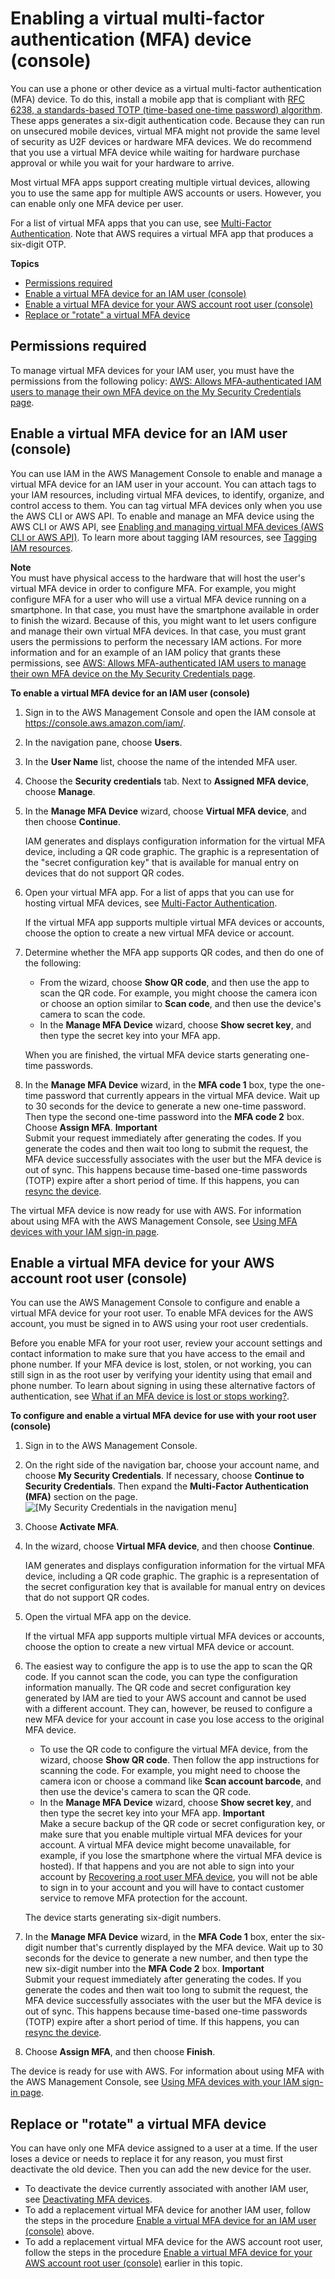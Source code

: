 # Enabling a virtual multi\-factor authentication \(MFA\) device \(console\)<a name="id_credentials_mfa_enable_virtual"></a>

You can use a phone or other device as a virtual multi\-factor authentication \(MFA\) device\. To do this, install a mobile app that is compliant with [RFC 6238, a standards\-based TOTP \(time\-based one\-time password\) algorithm](https://datatracker.ietf.org/doc/html/rfc6238)\. These apps generates a six\-digit authentication code\. Because they can run on unsecured mobile devices, virtual MFA might not provide the same level of security as U2F devices or hardware MFA devices\. We do recommend that you use a virtual MFA device while waiting for hardware purchase approval or while you wait for your hardware to arrive\. 

Most virtual MFA apps support creating multiple virtual devices, allowing you to use the same app for multiple AWS accounts or users\. However, you can enable only one MFA device per user\.

For a list of virtual MFA apps that you can use, see [Multi\-Factor Authentication](http://aws.amazon.com/iam/details/mfa/)\. Note that AWS requires a virtual MFA app that produces a six\-digit OTP\.

**Topics**
+ [Permissions required](#mfa_enable_virtual_permissions-required)
+ [Enable a virtual MFA device for an IAM user \(console\)](#enable-virt-mfa-for-iam-user)
+ [Enable a virtual MFA device for your AWS account root user \(console\)](#enable-virt-mfa-for-root)
+ [Replace or "rotate" a virtual MFA device](#replace-virt-mfa)

## Permissions required<a name="mfa_enable_virtual_permissions-required"></a>

To manage virtual MFA devices for your IAM user, you must have the permissions from the following policy: [AWS: Allows MFA\-authenticated IAM users to manage their own MFA device on the My Security Credentials page](reference_policies_examples_aws_my-sec-creds-self-manage-mfa-only.md)\.

## Enable a virtual MFA device for an IAM user \(console\)<a name="enable-virt-mfa-for-iam-user"></a>

You can use IAM in the AWS Management Console to enable and manage a virtual MFA device for an IAM user in your account\. You can attach tags to your IAM resources, including virtual MFA devices, to identify, organize, and control access to them\. You can tag virtual MFA devices only when you use the AWS CLI or AWS API\. To enable and manage an MFA device using the AWS CLI or AWS API, see [Enabling and managing virtual MFA devices \(AWS CLI or AWS API\)](id_credentials_mfa_enable_cliapi.md)\. To learn more about tagging IAM resources, see [Tagging IAM resources](id_tags.md)\. 

**Note**  
You must have physical access to the hardware that will host the user's virtual MFA device in order to configure MFA\. For example, you might configure MFA for a user who will use a virtual MFA device running on a smartphone\. In that case, you must have the smartphone available in order to finish the wizard\. Because of this, you might want to let users configure and manage their own virtual MFA devices\. In that case, you must grant users the permissions to perform the necessary IAM actions\. For more information and for an example of an IAM policy that grants these permissions, see [AWS: Allows MFA\-authenticated IAM users to manage their own MFA device on the My Security Credentials page](reference_policies_examples_aws_my-sec-creds-self-manage-mfa-only.md)\. 

**To enable a virtual MFA device for an IAM user \(console\)**

1. Sign in to the AWS Management Console and open the IAM console at [https://console\.aws\.amazon\.com/iam/](https://console.aws.amazon.com/iam/)\.

1. In the navigation pane, choose **Users**\.

1. In the **User Name** list, choose the name of the intended MFA user\.

1. Choose the **Security credentials** tab\. Next to **Assigned MFA device**, choose **Manage**\.

1. In the **Manage MFA Device** wizard, choose **Virtual MFA device**, and then choose **Continue**\.

   IAM generates and displays configuration information for the virtual MFA device, including a QR code graphic\. The graphic is a representation of the "secret configuration key" that is available for manual entry on devices that do not support QR codes\.

1. Open your virtual MFA app\. For a list of apps that you can use for hosting virtual MFA devices, see [Multi\-Factor Authentication](http://aws.amazon.com/iam/details/mfa/)\. 

   If the virtual MFA app supports multiple virtual MFA devices or accounts, choose the option to create a new virtual MFA device or account\.

1. Determine whether the MFA app supports QR codes, and then do one of the following:
   + From the wizard, choose **Show QR code**, and then use the app to scan the QR code\. For example, you might choose the camera icon or choose an option similar to **Scan code**, and then use the device's camera to scan the code\.
   + In the **Manage MFA Device** wizard, choose **Show secret key**, and then type the secret key into your MFA app\.

   When you are finished, the virtual MFA device starts generating one\-time passwords\. 

1. In the **Manage MFA Device** wizard, in the **MFA code 1** box, type the one\-time password that currently appears in the virtual MFA device\. Wait up to 30 seconds for the device to generate a new one\-time password\. Then type the second one\-time password into the **MFA code 2** box\. Choose **Assign MFA**\. 
**Important**  
Submit your request immediately after generating the codes\. If you generate the codes and then wait too long to submit the request, the MFA device successfully associates with the user but the MFA device is out of sync\. This happens because time\-based one\-time passwords \(TOTP\) expire after a short period of time\. If this happens, you can [resync the device](id_credentials_mfa_sync.md)\.

The virtual MFA device is now ready for use with AWS\. For information about using MFA with the AWS Management Console, see [Using MFA devices with your IAM sign\-in page](console_sign-in-mfa.md)\.

## Enable a virtual MFA device for your AWS account root user \(console\)<a name="enable-virt-mfa-for-root"></a>

You can use the AWS Management Console to configure and enable a virtual MFA device for your root user\. To enable MFA devices for the AWS account, you must be signed in to AWS using your root user credentials\. 

Before you enable MFA for your root user, review your account settings and contact information to make sure that you have access to the email and phone number\. If your MFA device is lost, stolen, or not working, you can still sign in as the root user by verifying your identity using that email and phone number\. To learn about signing in using these alternative factors of authentication, see [What if an MFA device is lost or stops working?](id_credentials_mfa_lost-or-broken.md)\. 

**To configure and enable a virtual MFA device for use with your root user \(console\)**

1. Sign in to the AWS Management Console\.

1. On the right side of the navigation bar, choose your account name, and choose **My Security Credentials**\. If necessary, choose **Continue to Security Credentials**\. Then expand the **Multi\-Factor Authentication \(MFA\)** section on the page\.  
![\[My Security Credentials in the navigation menu\]](http://docs.aws.amazon.com/IAM/latest/UserGuide/images/security-credentials-root.shared.console.png)

1. Choose **Activate MFA**\.

1. In the wizard, choose **Virtual MFA device**, and then choose **Continue**\.

   IAM generates and displays configuration information for the virtual MFA device, including a QR code graphic\. The graphic is a representation of the secret configuration key that is available for manual entry on devices that do not support QR codes\.

1. Open the virtual MFA app on the device\. 

   If the virtual MFA app supports multiple virtual MFA devices or accounts, choose the option to create a new virtual MFA device or account\.

1. The easiest way to configure the app is to use the app to scan the QR code\. If you cannot scan the code, you can type the configuration information manually\. The QR code and secret configuration key generated by IAM are tied to your AWS account and cannot be used with a different account\. They can, however, be reused to configure a new MFA device for your account in case you lose access to the original MFA device\.
   + To use the QR code to configure the virtual MFA device, from the wizard, choose **Show QR code**\. Then follow the app instructions for scanning the code\. For example, you might need to choose the camera icon or choose a command like **Scan account barcode**, and then use the device's camera to scan the QR code\.
   +  In the **Manage MFA Device** wizard, choose **Show secret key**, and then type the secret key into your MFA app\.
**Important**  
Make a secure backup of the QR code or secret configuration key, or make sure that you enable multiple virtual MFA devices for your account\. A virtual MFA device might become unavailable, for example, if you lose the smartphone where the virtual MFA device is hosted\)\. If that happens and you are not able to sign into your account by [Recovering a root user MFA device](id_credentials_mfa_lost-or-broken.md#root-mfa-lost-or-broken), you will not be able to sign in to your account and you will have to contact customer service to remove MFA protection for the account\. 

   The device starts generating six\-digit numbers\. 

1. In the **Manage MFA Device** wizard, in the **MFA Code 1** box, enter the six\-digit number that's currently displayed by the MFA device\. Wait up to 30 seconds for the device to generate a new number, and then type the new six\-digit number into the **MFA Code 2** box\.
**Important**  
Submit your request immediately after generating the codes\. If you generate the codes and then wait too long to submit the request, the MFA device successfully associates with the user but the MFA device is out of sync\. This happens because time\-based one\-time passwords \(TOTP\) expire after a short period of time\. If this happens, you can [resync the device](id_credentials_mfa_sync.md)\.

1. Choose **Assign MFA**, and then choose **Finish**\.

The device is ready for use with AWS\. For information about using MFA with the AWS Management Console, see [Using MFA devices with your IAM sign\-in page](console_sign-in-mfa.md)\.

## Replace or "rotate" a virtual MFA device<a name="replace-virt-mfa"></a>

You can have only one MFA device assigned to a user at a time\. If the user loses a device or needs to replace it for any reason, you must first deactivate the old device\. Then you can add the new device for the user\.
+ To deactivate the device currently associated with another IAM user, see [Deactivating MFA devices](id_credentials_mfa_disable.md)\.
+ To add a replacement virtual MFA device for another IAM user, follow the steps in the procedure [Enable a virtual MFA device for an IAM user \(console\)](#enable-virt-mfa-for-iam-user) above\.
+ To add a replacement virtual MFA device for the AWS account root user, follow the steps in the procedure [Enable a virtual MFA device for your AWS account root user \(console\)](#enable-virt-mfa-for-root) earlier in this topic\.